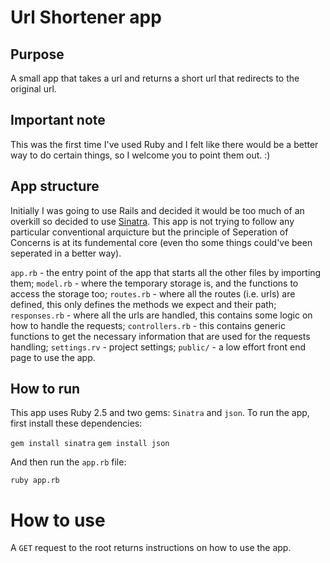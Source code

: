 # Url Shortener app

## Purpose
A small app that takes a url and returns a short url that redirects to the original url.

## Important note
This was the first time I've used Ruby and I felt like there would be a better way to do certain things, so I welcome you to point them out. :)

## App structure
Initially I was going to use Rails and decided it would be too much of an overkill so decided to use [Sinatra](http://www.sinatrarb.com).
This app is not trying to follow any particular conventional arquicture but the principle of Seperation of Concerns is at its fundemental core (even tho some things could've been seperated in a better way).

`app.rb` - the entry point of the app that starts all the other files by importing them;
`model.rb` - where the temporary storage is, and the functions to access the storage too;
`routes.rb` - where all the routes (i.e. urls) are defined, this only defines the methods we expect and their path;
`responses.rb` - where all the urls are handled, this contains some logic on how to handle the requests;
`controllers.rb` - this contains generic functions to get the necessary information that are used for the requests handling;
`settings.rv` - project settings;
`public/` - a low effort front end page to use the app.

## How to run
This app uses Ruby 2.5 and two gems: `Sinatra` and `json`. To run the app, first install these dependencies:

`gem install sinatra`
`gem install json`

And then run the `app.rb` file:

`ruby app.rb`

# How to use
A `GET` request to the root returns instructions on how to use the app.
